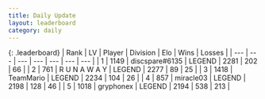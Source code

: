 ```yaml
---
title: Daily Update
layout: leaderboard
category: daily
---
```


{: .leaderboard}
| Rank | LV | Player | Division | Elo | Wins | Losses |
| --- | --- | --- | --- | --- | --- | --- |
| <span data-change="1">1</span> | 1149 | <span title="ID: 203132">discspare#6135</span> | LEGEND | <span data-change="18">2281</span> | <span data-change="8">202</span> | <span data-change="1">66</span> |
| <span data-change="-1">2</span> | 761 | <span title="ID: 66144">R U N A W A Y</span> | LEGEND | <span data-change="2">2277</span> | <span data-change="1">89</span> | <span data-change="0">25</span> |
| <span data-change="0">3</span> | 1418 | <span title="ID: 164871">TeamMario</span> | LEGEND | <span data-change="0">2234</span> | <span data-change="0">104</span> | <span data-change="0">26</span> |
| <span data-change="0">4</span> | 857 | <span title="ID: 416373">miracle03</span> | LEGEND | <span data-change="5">2198</span> | <span data-change="3">128</span> | <span data-change="1">46</span> |
| <span data-change="2">5</span> | 1018 | <span title="ID: 315148">gryphonex</span> | LEGEND | <span data-change="43">2194</span> | <span data-change="10">538</span> | <span data-change="1">213</span> |
